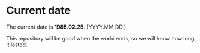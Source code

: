 # Current date

The current date is **1985.02.25.** (YYYY.MM.DD.)

This repository will be good when the world ends, so we will know how long it lasted.